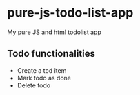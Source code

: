 # pure-js-todo-list-app
My pure JS and html todolist app

## Todo functionalities
- Create a tod item
- Mark todo as done
- Delete todo
